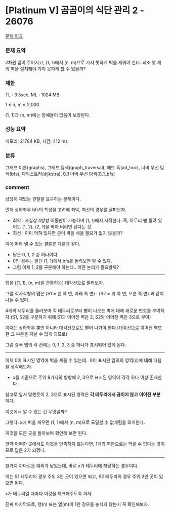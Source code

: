 
# [Platinum V] 곰곰이의 식단 관리 2 - 26076

[문제 링크](https://www.acmicpc.net/problem/26076)

### 문제 요약

<p> 2차원 맵이 주어지고, (1, 1)에서 (n, m)으로 가지 못하게 벽을 세워야 한다. 최소 몇 개의 벽을 설치해야 가지 못하게 할 수 있을까? </p>

### 제한

TL : 3.5sec, ML : 1024 MB

1 ≤ n, m ≤ 2,000

(1, 1)과 (n, m)에는 장애물이 없음이 보장된다.

### 성능 요약

메모리: 21784 KB, 시간: 412 ms

### 분류

그래프 이론(graphs), 그래프 탐색(graph_traversal), 애드 혹(ad_hoc), 너비 우선 탐색(bfs), 다익스트라(dijkstra), 0_1 너비 우선 탐색(0_1_bfs)

### comment

상당히 재밌는 관찰을 요구하는 문제이다.

먼저 상하좌우 bfs의 특성을 고려해 최악, 최선의 경우를 살펴보자.

* 최악 : 사실상 4방향 이동만이 가능하며 (1, 1)에서 시작한다. 즉, 아무리 뻥 뚫려 있어도 (1, 2), (2, 1)을 막아 버리면 된다는 것.
* 최선 : 이미 막혀 있다면 굳이 벽을 세울 필요가 없지 않을까?

이에 따라 낼 수 있는 결론은 다음과 같다.

* 답은 0, 1, 2 중 하나이다.
* 0인 경우는 일단 (1, 1)에서 bfs를 돌려보면 알 수 있다.
* 그럼 이제 1, 2를 구분해야 하는데.. 어떤 논리가 필요할까?

-----------------------------------------------------------------------------------------------------------------------------------------------------------------------

맵을 ((1, 1), (n, m)을 관통하는) 대각선으로 짤라보자.

그럼 직사각형의 맵은 (S1 = 왼 쪽 변, 아래 쪽 변) : (S2 = 위 쪽 변, 오른 쪽 변) 과 같이 나눌 수 있다.

4개의 테두리를 둘러보며 각 테두리로부터 뻗어 나오는 벽에 대해 새로운 번호를 부여하자.(S1, S2를 구분하기 위해 S1과 이어진 벽은 2, S2와 이어진 벽은 3으로 부여)

이때는 상하좌우 뿐만 아니라 대각선으로도 뻗어 나가야 한다.(대각선으로 이어진 벽또한 그 부분을 지날 수 없게 되므로)

그럼 결국 맵의 각 칸에는 0, 1, 2, 3 중 하나가 표시되어 있게 된다.

-----------------------------------------------------------------------------------------------------------------------------------------------------------------------

이제 0이 표시된 영역에 벽을 세울 수 있는데.. 0이 표시된 임의의 영역(x)에 대해 다음을 생각해보자.

* x를 기준으로 주위 8가지의 방향에 2, 3으로 표시된 영역이 각각 하나 이상 존재한다.

참고로 앞서 말했듯이 2, 3으로 표시된 영역은 **각 테두리에서 끊이지 않고 이어진 부분** 이다.

이것에서 알 수 있는 건 무엇일까?

그렇다. x에 벽을 세우면 (1, 1)에서 (n, m)으로 도달할 수 없게됨을 의미한다.

이것을 모든 곳을 돌아보며 확인해 보면 된다.

만약 어떠한 곳에서도 이것을 만족하지 않는다면, 1개의 벽만으로는 막을 수 없다는 것이므로 답은 2가 되겠다.

-----------------------------------------------------------------------------------------------------------------------------------------------------------------------

한가지 까다로운 예외가 남았는데, 바로 x가 테두리에 해당하는 경우이다.

이는 S1 테두리의 경우 주위 3인 곳이 있으면 되고, S2 테두리의 경우 주위 2인 곳이 있으면 된다.

x가 테두리일 때마다 이것을 체크해주도록 하자.

진짜 마지막으로, 행(n) 또는 열(m)이 1인 경우를 놓치지 않는지 꼭 확인해보자.
